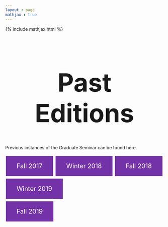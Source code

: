```yaml
---
layout : page
mathjax : true
---
```

{% include mathjax.html %}

<center> <h1 style="font-size:80px">Past Editions </h1> </center>

Previous instances of the Graduate Seminar can be found here.

<style>
         .button {
         background-color: #7332A8;
         border: none;
         color: white;
         padding: 20px 34px;
         text-align: center;
         text-decoration: none;
         display: inline-block;
         font-size: 20px;
         margin: 4px 2px;
         cursor: pointer;
         }
      </style>
      
   <body>
      <a href="/editions/fall2017" class="button">Fall 2017</a>
      <a href="/editions/winter2018" class="button">Winter 2018</a>
      <a href="/editions/fall2018" class="button">Fall 2018</a>
      <a href="/editions/winter2019" class="button">Winter 2019</a>
    </body>  
  <br/>
    
  <body>
      <a href="/editions/fall2019" class="button">Fall 2019</a>
  </body>

